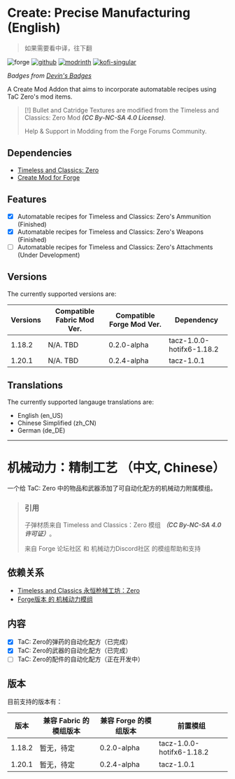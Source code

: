 # Create: Precise Manufacturing (English)

> 如果需要看中译，往下翻

![forge](https://cdn.jsdelivr.net/npm/@intergrav/devins-badges@3/assets/cozy/supported/forge_vector.svg)
[![github](https://cdn.jsdelivr.net/npm/@intergrav/devins-badges@3/assets/cozy/available/github_vector.svg)](https://github.com/Type-32/PreciseManufacturing)
[![modrinth](https://cdn.jsdelivr.net/npm/@intergrav/devins-badges@3/assets/cozy/available/modrinth_vector.svg)](https://modrinth.com/mod/create-precise-manufacturing)
[![kofi-singular](https://cdn.jsdelivr.net/npm/@intergrav/devins-badges@3/assets/cozy/donate/kofi-singular_vector.svg)](https://ko-fi.com/Type-32)

_Badges from [Devin's Badges](https://intergrav.github.io/devins-badges-docs/badges/)_


A Create Mod Addon that aims to incorporate automatable recipes using TaC Zero's mod items.

> [!]
> Bullet and Catridge Textures are modified from the Timeless and Classics: Zero Mod **_(CC By-NC-SA 4.0 License)_**.
> 
> Help & Support in Modding from the Forge Forums Community.

## Dependencies
- [Timeless and Classics: Zero](https://modrinth.com/mod/timeless-and-classics-zero)
- [Create Mod for Forge](https://modrinth.com/mod/create)

## Features
- [X] Automatable recipes for Timeless and Classics: Zero's Ammunition (Finished)
- [X] Automatable recipes for Timeless and Classics: Zero's Weapons (Finished)
- [ ] Automatable recipes for Timeless and Classics: Zero's Attachments (Under Development)

## Versions

The currently supported versions are:

| Versions | Compatible Fabric Mod Ver. | Compatible Forge Mod Ver. | Dependency                |
|----------|----------------------------|---------------------------|---------------------------|
| 1.18.2   | N/A. TBD                   | 0.2.0-alpha               | tacz-1.0.0-hotifx6-1.18.2 |
| 1.20.1   | N/A. TBD                   | 0.2.4-alpha               | tacz-1.0.1                |

## Translations

The currently supported langauge translations are:
- English (en_US)
- Chinese Simplified (zh_CN)
- German (de_DE)

***


# 机械动力：精制工艺 （中文, Chinese）

一个给 TaC: Zero 中的物品和武器添加了可自动化配方的机械动力附属模组。

> ### 引用
> 子弹材质来自 Timeless and Classics：Zero 模组 **_（CC By-NC-SA 4.0 许可证）_**。
>
> 来自 Forge 论坛社区 和 机械动力Discord社区 的模组帮助和支持

## 依赖关系
- [Timeless and Classics 永恒枪械工坊：Zero](https://modrinth.com/mod/timeless-and-classics-zero)
- [Forge版本 的 机械动力模组](https://modrinth.com/mod/create)

## 内容
- [X] TaC: Zero的弹药的自动化配方（已完成）
- [X] TaC: Zero的武器的自动化配方（已完成）
- [ ] TaC: Zero的配件的自动化配方（正在开发中）

## 版本

目前支持的版本有：

| 版本     | 兼容 Fabric 的模组版本 | 兼容 Forge 的模组版本 | 前置模组                      |
|--------|-----------------|----------------|---------------------------|
| 1.18.2 | 暂无，待定           | 0.2.0-alpha    | tacz-1.0.0-hotifx6-1.18.2 |
| 1.20.1 | 暂无，待定           | 0.2.4-alpha    | tacz-1.0.1                |
